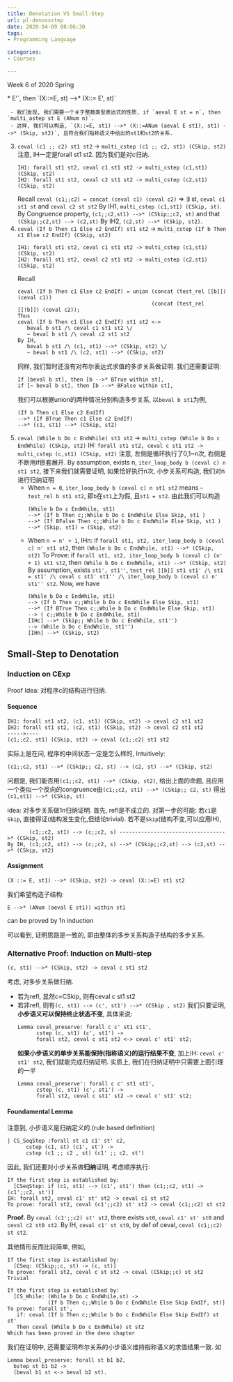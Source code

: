 ```yaml
---
title: Denotation VS Small-Step
url: pl-denovsstep
date: 2020-04-09 08:06:30
tags: 
- Programming Language

categories: 
- Courses

---
```


Week 6 of 2020 Spring

<!--more




## Semantic Equavalence: Brief Idea

指称语义:对程序结构归纳, 小步语义: 构造step-by-step relation,based on command. We will prove.
```Coq
Theorem semantic_equiv: forall c st1 st2,
      ceval c st1 st2 <-> multi_cstep (c, st1) (CSkip, st2)
```

## Denotation to Small-Step

Proof idea:
- =>
  由于ceval是递归定义的, 我们需要对C的语法树做结构归纳.
  ```
  ceval c st1 st2 -> multi_cstep (c, st1) (CSkip)
  C ::= Skip
      | X ::= E
      | c1 ;; c2
      | If B Then c1 Else c2 EndIf
      | While B Do C EndWhile
  ```
  1. `ceval Skip st1 st2` -> `multi_cstep (Skip, st1) (CSkip, st2)` 左边implies st1 = st2, 由自反性得证
  2. `ceval (X ::= E) st1 st2` -> `multi_cstep (X ::= E, st1) (CSkip, st2)`, 左边说明了st2中仅有X与st1不同, 但右侧不是显然的, 因为E可能是复杂的表达式
     - Recall: 同余关系 on assignment: if on state `st`, `E -->* E'`, then `(X::=E, st) -->* (X::= E', st)`
     - 我们发现, 我们需要一个关于整数类型表达式的性质, if `aeval E st = n`, then `multi_astep st E (ANum n)`.
     - 这样, 我们可以构造, `(X::=E, st1) -->* (X::=ANum (aeval E st1), st1) -->* (Skip, st2)`, 且符合我们指称语义中给出的st1和st2的关系.
  3. `ceval (c1 ;; c2) st1 st2` -> `multi_cstep (c1 ;; c2, st1) (CSkip, st2)`
     注意, IH一定是forall st1 st2. 因为我们是对c归纳.
     ```Coq
     IH1: forall st1 st2, ceval c1 st1 st2 -> multi_cstep (c1,st1) (CSkip, st2)
     IH2: forall st1 st2, ceval c2 st1 st2 -> multi_cstep (c2,st1) (CSkip, st2)
     ```
     Recall `ceval (c1;;c2) = concat (ceval c1) (ceval c2)` $\Rightarrow$ $\exists$ st, `ceval c1 st1 st` and `ceval c2 st st2`
     By IH1, `multi_cstep (c1,st1) (CSkip, st)`.
     By Congruence property, `(c1;;c2,st1) -->* (CSkip;;c2, st)` and that `(CSkip;;c2,st) --> (c2,st)`
     By IH2, `(c2,st) -->* (CSkip, st2)`.
  4. `ceval (If b Then c1 Else c2 EndIf) st1 st2` -> `multi_cstep (If b Then c1 Else c2 EndIf) (CSkip, st2)`
     ```Coq
     IH1: forall st1 st2, ceval c1 st1 st2 -> multi_cstep (c1,st1) (CSkip, st2)
     IH2: forall st1 st2, ceval c2 st1 st2 -> multi_cstep (c2,st1) (CSkip, st2)
     ```
     Recall 
     ```Coq
     ceval (If b Then c1 Else c2 EndIf) = union (concat (test_rel [[b]]) (ceval c1)) 
                                                (concat (test_rel [[!b]]) (ceval c2));
     Thus
     ceval (If b Then c1 Else c2 EndIf) st1 st2 <->
        beval b st1 /\ ceval c1 st1 st2 \/
        ~ beval b st1 /\ ceval c2 st1 st2
     By IH,
        beval b st1 /\ (c1, st1) -->* (CSkip, st2) \/
        ~ beval b st1 /\ (c2, st1) -->* (CSkip, st2)
     ```
     同样, 我们暂时还没有对布尔表达式求值的多步关系做证明. 我们还需要证明:
     ```Coq
     If [beval b st], then [b -->* BTrue within st],
     if [~ beval b st], then [b -->* BFalse within st],
     ```
     我们可以根据union的两种情况分别构造多步关系, 以`beval b st1`为例,
     ```Coq
     (If b Then c1 Else c2 EndIf)
     -->* (If BTrue Then c1 Else c2 EndIf)
     -->* (c1, st1) -->* (CSkip, st2)
     ```
  5. `ceval (While b Do c EndWhile) st1 st2` -> `multi_cstep (While b Do c EndWhile) (CSkip, st2)`
     IH: `forall st1 st2, ceval c st1 st2 -> multi_cstep (c,st1) (CSkip, st2)`
     注意, 左侧是循环执行了0,1~n次, 右侧是不断用if嵌套展开.
     By assumption, exists n, `iter_loop_body b (ceval c) n st1 st2`, 接下来我们就需要证明, 如果恰好执行n次, 小步关系可构造, 我们对n进行归纳证明
     - When `n = 0`, `iter_loop_body b (ceval c) n st1 st2` means `~ test_rel b st1 st2`, 即`b`在`st1`上为假, 且`st1 = st2`.  由此我们可以构造
       ```Coq
       (While b Do c EndWhile, st1) 
       -->* (If b Then c;;While b Do c EndWhile Else Skip, st1 )
       -->* (If BFalse Then c;;While b Do c EndWhile Else Skip, st1 )
       -->* (Skip, st1) = (Skip, st2)
     - When `n = n' + 1`,
       IHn: if `forall st1, st2, iter_loop_body b (ceval c) n' st1 st2`, then `(While b Do c EndWhile, st1) -->* (CSkip, st2)`
       To Prove: if `forall st1, st2, iter_loop_body b (ceval c) (n' + 1) st1 st2`, then `(While b Do c EndWhile, st1) -->* (CSkip, st2)`
       By assumption, exists `st1', st1''`, `test_rel [[b]] st1 st1' /\ st1 = st1' /\ ceval c st1' st1'' /\ iter_loop_body b (ceval c) n' st1'' st2`.
       Now, we have
       ```Coq
       (While b Do c EndWhile, st1) 
       --> (If b Then c;;While b Do c EndWhile Else Skip, st1)
       -->* (If BTrue Then c;;While b Do c EndWhile Else Skip, st1)
       --> ( c;;While b Do c EndWhile, st1)
       [IHc] -->* (Skip;; While b Do c EndWhile, st1'')
       --> (While b Do c EndWhile, st1'')
       [IHn] -->* (CSkip, st2)
       ```

## Small-Step to Denotation

### Induction on CExp

Proof Idea: 对程序c的结构进行归纳.

#### Sequence
```Coq
IH1: forall st1 st2, (c1, st1) (CSkip, st2) -> ceval c2 st1 st2
IH2: forall st1 st2, (c2, st1) (CSkip, st2) -> ceval c2 st1 st2
----->----
(c1;;c2, st1) (CSkip, st2) -> ceval (c1;;c2) st1 st2
```

实际上是在问, 程序的中间状态一定是怎么样的, Intuitively:
```Coq
(c1;;c2, st1) -->* (CSkip;; c2, st) --> (c2, st) -->* (CSkip, st2)
```

问题是, 我们能否用`(c1;;c2, st1) -->* (CSkip, st2)`, 给出上面的命题, 且应用一个类似一个反向的congruence由`(c1;;c2, st1) -->* (CSkip;; c2, st)` 得出 `(c1,st1) -->* (CSkip, st)`

idea: 对多步关系做1n归纳证明. 首先, refl是不成立的. 对第一步的可能: 若`c1`是`Skip`, 直接得证(结构发生变化,但结论trivial). 若不是`Skip`(结构不变,可以应用IH),
```Coq
       (c1;;c2, st1) --> (c;;c2, s) ---------------------------------->* (CSkip, st2)
By IH, (c1;;c2, st1) --> (c;;c2, s) -->* (CSkip;;c2,st) --> (c2,st) -->* (CSkip, st2)
```

#### Assignment
```Coq
(X ::= E, st1) -->* (CSkip, st2) -> ceval (X::=E) st1 st2
```
我们希望构造子结构:
```Coq
E -->* (ANum (aeval E st1)) within st1
```
can be proved by 1n induction

可以看到, 证明思路是一致的, 即由整体的多步关系构造子结构的多步关系.

### Alternative Proof: Induction on Multi-step

```Coq
(c, st1) -->* (CSkip, st2) -> ceval c st1 st2
```
考虑, 对多步关系做归纳.
- 若为refl, 显然c=CSkip, 则有ceval c st1 st2
- 若非refl, 则有`(c, st1) --> (c', st1') -->* (CSkip , st2)`
  我们只要证明, **小步语义可以保持终止状态不变**, 具体来说:
  ```Coq
  Lemma ceval_preserve: forall c c' st1 st1',
        cstep (c, st1) (c', st1') ->
        forall st2, ceval c st1 st2 <-> ceval c' st1' st2;
  ```
  **如果小步语义的单步关系能保持(指称语义)的运行结果不变**, 加上IH: `ceval c' st1' st2`, 我们就能完成归纳证明. 实质上, 我们在归纳证明中只需要上面引理的一半
  ```Coq
  Lemma ceval_preserve': forall c c' st1 st1',
        cstep (c, st1) (c', st1') ->
        forall st2, ceval c st1' st2 -> ceval c' st1' st2;
  ```

#### Foundamental Lemma

注意到, 小步语义是归纳定义的.(rule based definition)
```Coq
| CS_SeqStep :forall st c1 c1' st' c2,
      cstep (c1, st) (c1', st') ->
      cstep (c1 ;; c2 , st) (c1' ;; c2, st')
```

因此, 我们还要对小步关系做**归纳**证明, 考虑顺序执行:

```Coq
If the first step is established by:
  [CSeqStep: if (c1, st1) --> (c1', st1') then (c1;;c2, st1) -> (c1';;c2, st')]
IH: forall st2, ceval c1' st' st2 -> ceval c1 st st2
To prove: forall st2, ceval (c1';;c2) st' st2 -> ceval (c1;;c2) st st2
```
**Proof.**
By `ceval (c1';;c2) st' st2`, there exists `st0`, `ceval c1' st' st0` and `ceval c2 st0 st2`.
By IH, `ceval c1' st st0`, by def of ceval, `ceval (c1;;c2) st st2`.

其他情形反而比较简单, 例如,
```Coq
If the first step is established by:
  [CSeq: (CSkip;;c, st) -> (c, st)]
To prove: forall st2, ceval c st st2 -> ceval (CSkip;;c) st st2
Trivial
```

```Coq
If the first step is established by:
  [CS_While: (While b Do c EndWhile,st) ->
             (If b Then c;;While b Do c EndWhile Else Skip EndIf, st)]
To prove: forall st', 
   if: ceval (If b Then c;;While b Do c EndWhile Else Skip EndIf) st st' 
   Then ceval (While b Do c EndWhile) st st2
Which has been proved in the deno chapter
```

我们在证明中, 还需要证明布尔关系的小步语义维持指称语义的求值结果一致. 如
```Coq
Lemma beval_preserve: forall st b1 b2,
  bstep st b1 b2 ->
  (beval b1 st <-> beval b2 st).
```